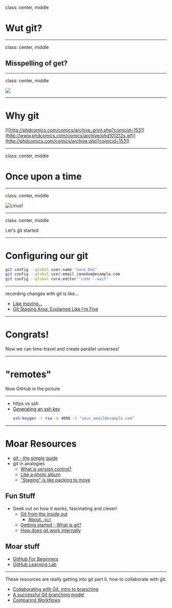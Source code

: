 class: center, middle

# Wut git?

---

class: center, middle

## Misspelling of get?

---

class: center, middle


![](./intro-to-git/git-urban-dictionary.png)

---

# Why git

[![http://phdcomics.com/comics/archive_print.php?comicid=1531](http://www.phdcomics.com/comics/archive/phd101212s.gif)](http://phdcomics.com/comics/archive.php?comicid=1531)

---

class: center, middle

# Once upon a time

---

class: center, middle

![Linus!](https://media.newyorker.com/photos/5ba177da9eb2f7420aadeb98/master/w_727,c_limit/Cohen-Linus-Torvalds.jpg)

---

class: center, middle

Let's git started

---

# Configuring our git


```bash
git config --global user.name "Jane Doe"
git config --global user.email janedoe@example.com
git config --global core.editor "code --wait"
```
---

recording changes with git is like...

* [Like moving...](https://twitter.com/sophierose239/status/942962953036247045)
* [Git Staging Area: Explained Like I'm Five](https://dev.to/sublimegeek/git-staging-area-explained-like-im-five-1anh)

---

# Congrats!

Now we can time-travel and create parallel universes!

---

# "remotes"

Now GitHub in the picture

---

* https vs ssh
* [Generating an ssh key](https://help.github.com/en/articles/generating-a-new-ssh-key-and-adding-it-to-the-ssh-agent)
  ```bash
  ssh-keygen -t rsa -b 4096 -C "your_email@example.com"
  ```

---

# Moar Resources

* [git - the simple guide](http://rogerdudler.github.io/git-guide/)
* git in analogies
    * [What is version control?](https://blog.red-badger.com/2016/11/29/gitgithub-in-plain-english)
    * [Like a photo album](https://www.freecodecamp.org/news/git-the-laymans-guide-to-understanding-the-core-concepts/)
    * ["Staging" is like packing to move](https://coderefinery.github.io/git-intro/04-staging-area/)

## Fun Stuff

* Geek out on how it works, fascinating and clever!
    * [Git from the inside out](https://maryrosecook.com/blog/post/git-from-the-inside-out)
        * [About `.git`](https://www.daolf.com/posts/git-series-part-1/)
    * [Getting started - What is git?](https://git-scm.com/book/en/v2/Getting-Started-What-is-Git%3F)
    * [How does git work internally](https://medium.com/@shalithasuranga/how-does-git-work-internally-7c36dcb1f2cf)

## Moar stuff

* [GitHub For Beginners](https://readwrite.com/2013/09/30/understanding-github-a-journey-for-beginners-part-1/)
* [GitHub Learning Lab](https://lab.github.com/)

---

These resources are really getting into git part II, how to collaborate with git:

* [Collaborating with Git, intro to branching](https://learn.co/lessons/git-collaboration-readme)
* [A successful Git branching model
](https://nvie.com/posts/a-successful-git-branching-model/)
* [Comparing Workflows](https://www.atlassian.com/git/tutorials/comparing-workflows)